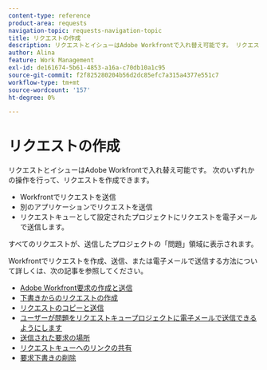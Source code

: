 ```yaml
---
content-type: reference
product-area: requests
navigation-topic: requests-navigation-topic
title: リクエストの作成
description: リクエストとイシューはAdobe Workfrontで入れ替え可能です。 リクエストを作成するには、Workfrontでリクエストを送信するか、別のアプリケーションでリクエストを送信するか、リクエストキューとして設定されたプロジェクトにリクエストを電子メールで送信します。
author: Alina
feature: Work Management
exl-id: de161674-5b61-4853-a16a-c70db10a1c95
source-git-commit: f2f825280204b56d2dc85efc7a315a4377e551c7
workflow-type: tm+mt
source-wordcount: '157'
ht-degree: 0%

---
```


# リクエストの作成

<!--
{{highlighted-preview}}
-->

リクエストとイシューはAdobe Workfrontで入れ替え可能です。 次のいずれかの操作を行って、リクエストを作成できます。

* Workfrontでリクエストを送信
* 別のアプリケーションでリクエストを送信
* リクエストキューとして設定されたプロジェクトにリクエストを電子メールで送信します。

すべてのリクエストが、送信したプロジェクトの「問題」領域に表示されます。

Workfrontでリクエストを作成、送信、または電子メールで送信する方法について詳しくは、次の記事を参照してください。

* [Adobe Workfront要求の作成と送信](../../../manage-work/requests/create-requests/create-submit-requests.md)
* [下書きからのリクエストの作成](../../../manage-work/requests/create-requests/create-requests-from-drafts.md)
* [リクエストのコピーと送信](../../../manage-work/requests/create-requests/copy-and-submit-requests.md)
* [ユーザーが問題をリクエストキュープロジェクトに電子メールで送信できるようにします](../../../manage-work/requests/create-requests/enable-email-issues-into-projects.md)
* [送信された要求の場所](../../../manage-work/requests/create-requests/locate-submitted-requests.md)
* [リクエストキューへのリンクの共有](../../../manage-work/requests/create-requests/share-link-to-request-queue.md)
* [要求下書きの削除](../../../manage-work/requests/create-requests/delete-request-draft.md)
